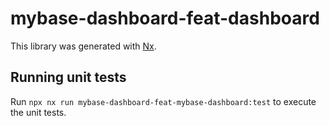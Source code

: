 # mybase-dashboard-feat-dashboard

This library was generated with [Nx](https://nx.dev).

## Running unit tests

Run `npx nx run mybase-dashboard-feat-mybase-dashboard:test` to execute the unit tests.
